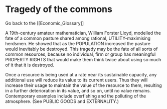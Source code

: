 # Tragedy of the commons

Go back to the [[Economic_Glossary]]


A 19th-century amateur mathematician, William Forster Lloyd, modelled the fate of a common pasture shared among rational, UTILITY-maximising herdsmen. He showed that as the POPULATION increased the pasture would inevitably be destroyed. This tragedy may be the fate of all sorts of common resources, because no individual, firm or group has meaningful PROPERTY RIGHTS that would make them think twice about using so much of it that it is destroyed.

Once a resource is being used at a rate near its sustainable capacity, any additional use will reduce its value to its current users. Thus they will increase their usage to maintain the value of the resource to them, resulting in a further deterioration in its value, and so on, until no value remains. Contemporary examples include overfishing and the polluting of the atmosphere. (See PUBLIC GOODS and EXTERNALITY.)

